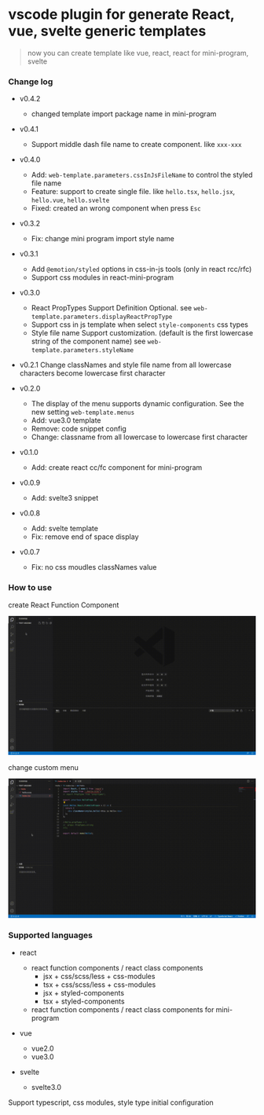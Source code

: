 # vscode plugin for generate React, vue, svelte generic templates

> now you can create template like vue, react, react for mini-program, svelte

### Change log

- v0.4.2

  - changed template import package name in mini-program

- v0.4.1

  - Support middle dash file name to create component. like `xxx-xxx`

- v0.4.0

  - Add: `web-template.parameters.cssInJsFileName` to control the styled file name
  - Feature: support to create single file. like `hello.tsx`, `hello.jsx`, `hello.vue`, `hello.svelte`
  - Fixed: created an wrong component when press `Esc`

- v0.3.2

  - Fix: change mini program import style name

- v0.3.1

  - Add `@emotion/styled` options in css-in-js tools (only in react rcc/rfc)
  - Support css modules in react-mini-program

- v0.3.0

  - React PropTypes Support Definition Optional. see `web-template.parameters.displayReactPropType`
  - Support css in js template when select `style-components` css types
  - Style file name Support customization. (default is the first lowercase string of the component name) see `web-template.parameters.styleName`

- v0.2.1
  Change classNames and style file name from all lowercase characters become lowercase first character

- v0.2.0

  - The display of the menu supports dynamic configuration. See the new setting `web-template.menus`
  - Add: vue3.0 template
  - Remove: code snippet config
  - Change: classname from all lowercase to lowercase first character

- v0.1.0

  - Add: create react cc/fc component for mini-program

- v0.0.9

  - Add: svelte3 snippet

- v0.0.8

  - Add: svelte template
  - Fix: remove end of space display

- v0.0.7
  - Fix: no css moudles classNames value

### How to use

create React Function Component

![RFC](images/RFC.gif)

change custom menu

![custom menu](images/menus-config.gif)

### Supported languages

- react

  - react function components / react class components
    - jsx + css/scss/less + css-modules
    - tsx + css/scss/less + css-modules
    - jsx + styled-components
    - tsx + styled-components
  - react function components / react class components for mini-program

- vue

  - vue2.0
  - vue3.0

- svelte
  - svelte3.0

Support typescript, css modules, style type initial configuration
